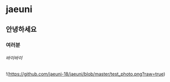 # jaeuni  
## 안녕하세요  
### 여러분  
###### 바이바이
!(https://github.com/jaeuni-18/jaeuni/blob/master/test_photo.png?raw=true)
